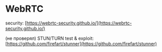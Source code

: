 # WebRTC

security: [https://webrtc-security.github.io/](https://webrtc-security.github.io/)

(не проверял) STUN/TURN test & exploit: [https://github.com/firefart/stunner](https://github.com/firefart/stunner)

